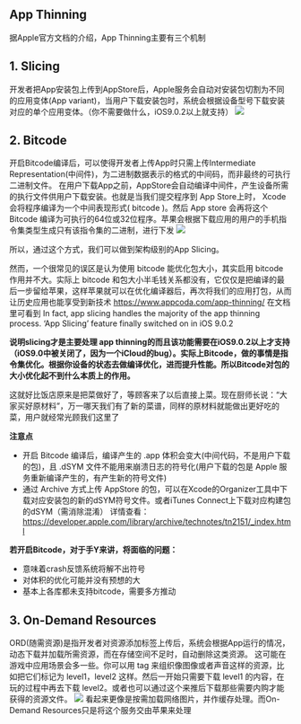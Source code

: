 ## App Thinning
据Apple官方文档的介绍，App Thinning主要有三个机制

## 1. Slicing

开发者把App安装包上传到AppStore后，Apple服务会自动对安装包切割为不同的应用变体(App variant)，当用户下载安装包时，系统会根据设备型号下载安装对应的单个应用变体。（你不需要做什么，iOS9.0.2以上就支持）
![](https://images2015.cnblogs.com/blog/848953/201605/848953-20160509112307155-139525806.png)

 ## 2. Bitcode

开启Bitcode编译后，可以使得开发者上传App时只需上传Intermediate Representation(中间件)，为二进制数据表示的格式的中间码，而非最终的可执行二进制文件。 在用户下载App之前，AppStore会自动编译中间件，产生设备所需的执行文件供用户下载安装。也就是当我们提交程序到 App Store上时， Xcode 会将程序编译为一个中间表现形式( bitcode )。然后 App store 会再将这个 Bitcode 编译为可执行的64位或32位程序。苹果会根据下载应用的用户的手机指令集类型生成只有该指令集的二进制，进行下发
![](https://images2015.cnblogs.com/blog/848953/201605/848953-20160509112343234-1404242667.jpg)

所以，通过这个方式，我们可以做到架构级别的App Slicing。

然而，一个很常见的误区是认为使用 bitcode 能优化包大小，其实启用 bitcode 作用并不大。实际上 bitcode 和包大小半毛钱关系都没有，它仅仅是把编译的最后一步留给苹果，这样苹果就可以在优化编译器后，再次将我们的应用打包，从而让历史应用也能享受到新技术
https://www.appcoda.com/app-thinning/
在文档里可看到
In fact, app slicing handles the majority of the app thinning process. ‘App Slicing’ feature finally switched on in iOS 9.0.2

**说明slicing才是主要处理 app thinning的而且该功能需要在iOS9.0.2以上才支持（iOS9.0中被关闭了，因为一个iCloud的bug）。实际上Bitcode，做的事情是指令集优化。根据你设备的状态去做编译优化，进而提升性能。所以Bitcode对包的大小优化起不到什么本质上的作用。**

这就好比饭店原来是把菜做好了，等顾客来了以后直接上菜。现在厨师长说：“大家买好原材料”，万一哪天我们有了新的菜谱，同样的原材料就能做出更好吃的菜，用户就经常光顾我们这里了

**注意点**
- 开启 Bitcode 编译后，编译产生的 .app 体积会变大(中间代码，不是用户下载的包)，且 .dSYM 文件不能用来崩溃日志的符号化(用户下载的包是 Apple 服务重新编译产生的，有产生新的符号文件) 
- 通过 Archive 方式上传 AppStore 的包，可以在Xcode的Organizer工具中下载对应安装包的新的dSYM符号文件。或者iTunes Connect上下载对应构建包的dSYM（需消除混淆）
详情查看：https://developer.apple.com/library/archive/technotes/tn2151/_index.html

**若开启Bitcode，对于手Y来讲，将面临的问题：**
- 意味着crash反馈系统将解不出符号
- 对体积的优化可能并没有预想的大
- 基本上各库都未支持bitcode，需要多方推动


## 3. On-Demand Resources

ORD(随需资源)是指开发者对资源添加标签上传后，系统会根据App运行的情况，动态下载并加载所需资源，而在存储空间不足时，自动删除这类资源。 
这可能在游戏中应用场景会多一些。你可以用 tag 来组织像图像或者声音这样的资源，比如把它们标记为 level1，level2 这样。然后一开始只需要下载 level1 的内容，在玩的过程中再去下载 level2。或者也可以通过这个来推后下载那些需要内购才能获得的资源文件。
![](https://images2015.cnblogs.com/blog/848953/201605/848953-20160509112524062-1295651576.png)
看起来更像是按需加载网络图片，并作缓存处理。而On-Demand Resources只是将这个服务交由苹果来处理